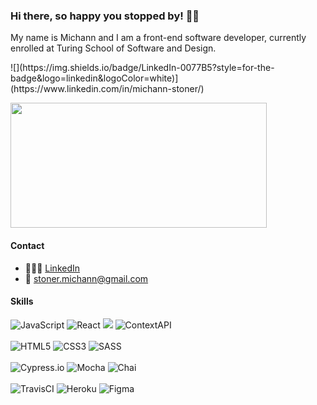 ### Hi there, so happy you stopped by! 👋🏼

My name is Michann and I am a front-end software developer, currently enrolled at Turing School of Software and Design.


<p>
  ![](https://img.shields.io/badge/LinkedIn-0077B5?style=for-the-badge&logo=linkedin&logoColor=white)](https://www.linkedin.com/in/michann-stoner/)
</p>


<p> 
  <img width="410"  height="200" src="https://github-readme-stats.vercel.app/api?username=michannstoner&theme=nightowl&show_icons=true"/>
</p>

#### Contact 
- 👩🏻‍💻 [LinkedIn](https://www.linkedin.com/in/michann-stoner/)
- 💌 <stoner.michann@gmail.com> 

#### Skills 
<p>
  <img alt="JavaScript" src="https://img.shields.io/badge/javascript%20-%23323330.svg?&style=for-the-badge&logo=javascript&logoColor=%23F7DF1E"/>
  <img alt="React" src="https://img.shields.io/badge/react%20-%2320232a.svg?&style=for-the-badge&logo=react&logoColor=%2361DAFB"/>
  <img src="https://img.shields.io/badge/React_Router-CA4245?style=for-the-badge&logo=react-router&logoColor=white"/>
  <img alt="ContextAPI" src="https://img.shields.io/badge/-Context_API-211f20?logo=react&logoColor=61DAFB&style=for-the-badge"/><br></br>
  <img alt="HTML5" src="https://img.shields.io/badge/html5%20-%23E34F26.svg?&style=for-the-badge&logo=html5&logoColor=white"/>
  <img alt="CSS3" src="https://img.shields.io/badge/css3%20-%231572B6.svg?&style=for-the-badge&logo=css3&logoColor=white"/>
  <img alt="SASS" src="https://img.shields.io/badge/SASS%20-hotpink.svg?&style=for-the-badge&logo=SASS&logoColor=white"/><br></br>
  <img alt="Cypress.io" src="https://camo.githubusercontent.com/bd9c528263673db09f67bcf3445ba8e5512cfb6829e966a31ef7a378933b231a/68747470733a2f2f696d672e736869656c64732e696f2f62616467652f2d437970726573732e696f2d626c61636b3f7374796c653d666f722d7468652d6261646765266c6f676f3d637970726573732e696f266c6f676f436f6c6f723d7768697465"/>
  <img alt="Mocha" src="https://img.shields.io/badge/-mocha-8D6748?logo=mocha&logoColor=white&style=for-the-badge"/>
  <img alt="Chai" src="https://img.shields.io/badge/-chai-F7EFDF?logo=chai&logoColor=A30701&style=for-the-badge"/><br></br>
  <img alt="TravisCI" src="https://img.shields.io/badge/-Travis_CI-D9D192?logo=travis-ci&logoColor=C63148&style=for-the-badge"/>
  <img alt="Heroku" src="https://img.shields.io/badge/-heroku-431198?logo=heroku&logoColor=white&style=for-the-badge"/>
  <img alt="Figma" src="https://img.shields.io/badge/Figma-F24E1E?style=for-the-badge&logo=figma&logoColor=white"/>
</p>
